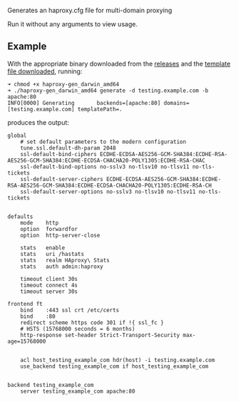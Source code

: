 Generates an haproxy.cfg file for multi-domain proxying

Run it without any arguments to view usage.

## Example

With the appropriate binary downloaded from the [releases](https://github.com/itzg/haproxy-gen/releases) and the [template file downloaded](https://raw.githubusercontent.com/itzg/haproxy-gen/master/haproxy.cfg.tmpl), running:

```
➜ chmod +x haproxy-gen_darwin_amd64
➜ ./haproxy-gen_darwin_amd64 generate -d testing.example.com -b apache:80
INFO[0000] Generating       backends=[apache:80] domains=[testing.example.com] templatePath=.
```

produces the output:
```
global
    # set default parameters to the modern configuration
    tune.ssl.default-dh-param 2048
    ssl-default-bind-ciphers ECDHE-ECDSA-AES256-GCM-SHA384:ECDHE-RSA-AES256-GCM-SHA384:ECDHE-ECDSA-CHACHA20-POLY1305:ECDHE-RSA-CHAC
    ssl-default-bind-options no-sslv3 no-tlsv10 no-tlsv11 no-tls-tickets
    ssl-default-server-ciphers ECDHE-ECDSA-AES256-GCM-SHA384:ECDHE-RSA-AES256-GCM-SHA384:ECDHE-ECDSA-CHACHA20-POLY1305:ECDHE-RSA-CH
    ssl-default-server-options no-sslv3 no-tlsv10 no-tlsv11 no-tls-tickets


defaults
    mode    http
    option  forwardfor
    option  http-server-close

    stats   enable
    stats   uri /hastats
    stats   realm HAproxy\ Stats
    stats   auth admin:haproxy

    timeout client 30s
    timeout connect 4s
    timeout server 30s

frontend ft
    bind    :443 ssl crt /etc/certs
    bind    :80
    redirect scheme https code 301 if !{ ssl_fc }
    # HSTS (15768000 seconds = 6 months)
    http-response set-header Strict-Transport-Security max-age=15768000


    acl host_testing_example_com hdr(host) -i testing.example.com
    use_backend testing_example_com if host_testing_example_com


backend testing_example_com
    server testing_example_com apache:80
```
